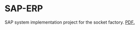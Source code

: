 # SAP-ERP
SAP system implementation project for the socket factory. [PDF.](https://github.com/lucasmoreira/SAP-ERP/blob/master/ERP-Systeme%20Vortrag_08.07.2022_LML.pdf)
